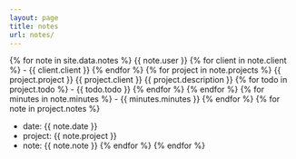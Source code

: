 ```yaml
---
layout: page
title: notes
url: notes/
---
```

{% for note in site.data.notes %}
  {{ note.user }}
  {% for client in note.client %}
    - {{ client.client }}
  {% endfor %}
  {% for project in note.projects %}
    {{ project.project }}
    {{ project.client }}
    {{ project.description }}
    {% for todo in project.todo %}
      - {{ todo.todo }}
    {% endfor %}
  {% endfor %}
  {% for minutes in note.minutes %}
    - {{ minutes.minutes }}
  {% endfor %}
  {% for note in project.notes %}
  - date: {{ note.date }} 
  - project: {{ note.project }}
  - note: {{ note.note }}
  {% endfor %}
{% endfor %}
